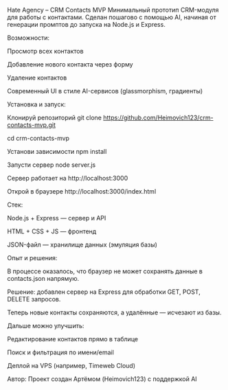 Hate Agency – CRM Contacts MVP
Минимальный прототип CRM-модуля для работы с контактами. Сделан пошагово с помощью AI, начиная от генерации промптов до запуска на Node.js и Express.

Возможности:

Просмотр всех контактов

Добавление нового контакта через форму

Удаление контактов

Современный UI в стиле AI-сервисов (glassmorphism, градиенты)

Установка и запуск:

Клонируй репозиторий
git clone https://github.com/Heimovich123/crm-contacts-mvp.git

cd crm-contacts-mvp

Установи зависимости
npm install

Запусти сервер
node server.js

Сервер работает на http://localhost:3000

Открой в браузере
http://localhost:3000/index.html

Стек:

Node.js + Express — сервер и API

HTML + CSS + JS — фронтенд

JSON-файл — хранилище данных (эмуляция базы)

Опыт и решения:

В процессе оказалось, что браузер не может сохранять данные в contacts.json напрямую.

Решение: добавлен сервер на Express для обработки GET, POST, DELETE запросов.

Теперь новые контакты сохраняются, а удалённые — исчезают из базы.

Дальше можно улучшить:

Редактирование контактов прямо в таблице

Поиск и фильтрация по имени/email

Деплой на VPS (например, Timeweb Cloud)

Автор:
Проект создан Артёмом (Heimovich123) с поддержкой AI
